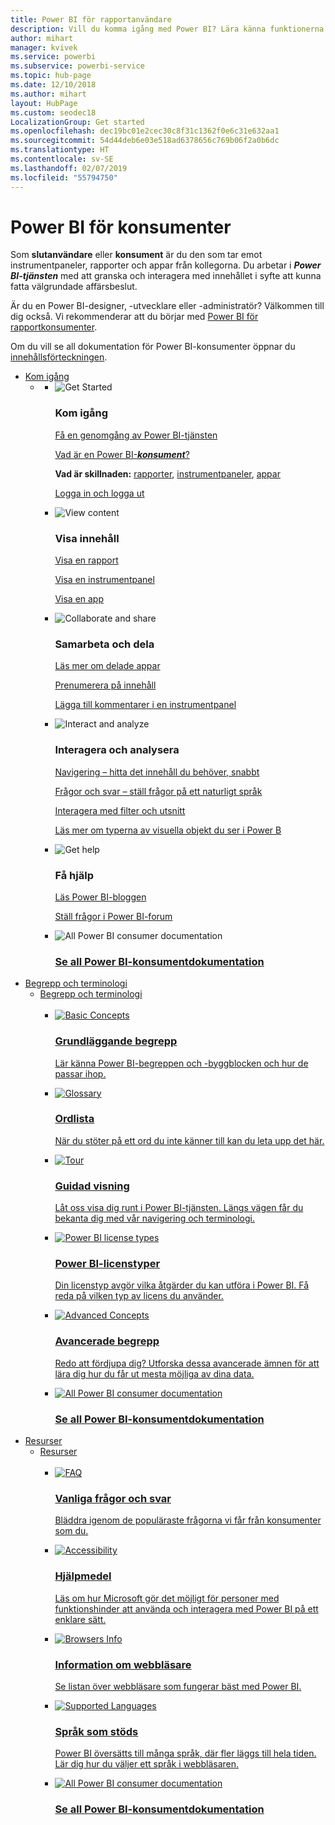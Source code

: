```yaml
---
title: Power BI för rapportanvändare
description: Vill du komma igång med Power BI? Lära känna funktionerna och egenskaperna i Power BI och se vad du kan göra med dem som Power BI-konsument eller slutanvändare.
author: mihart
manager: kvivek
ms.service: powerbi
ms.subservice: powerbi-service
ms.topic: hub-page
ms.date: 12/10/2018
ms.author: mihart
layout: HubPage
ms.custom: seodec18
LocalizationGroup: Get started
ms.openlocfilehash: dec19bc01e2cec30c8f31c1362f0e6c31e632aa1
ms.sourcegitcommit: 54d44deb6e03e518ad6378656c769b06f2a0b6dc
ms.translationtype: HT
ms.contentlocale: sv-SE
ms.lasthandoff: 02/07/2019
ms.locfileid: "55794750"
---
```

<div id="main" class="v2">
      <div class="container">
            <h1 class="">Power BI för konsumenter</h1>
            <p>Som <b>slutanvändare</b> eller <b>konsument</b> är du den som tar emot instrumentpaneler, rapporter och appar från kollegorna. Du arbetar i <b><i>Power BI-tjänsten</i></b> med att granska och interagera med innehållet i syfte att kunna fatta välgrundade affärsbeslut.</p>
            <p>Är du en Power BI-designer, -utvecklare eller -administratör? Välkommen till dig också. Vi rekommenderar att du börjar med <a href="../power-bi-creator-landing.md">Power BI för rapportkonsumenter</a>.</p>
            <p>Om du vill se all dokumentation för Power BI-konsumenter öppnar du <a href="end-user-consumer.md">innehållsförteckningen</a>.</p>
            <ul class="pivots">
            <li>
                <a href="#get-started" data-linktype="self-bookmark">Kom igång</a>
                <ul id="get-started" class="cardsF">
                    <li>
                        <a data-default="true" href="#getstarted" data-linktype="self-bookmark"></a>
                        <ul id="getstarted" class="cardsF">
                            <li>
                                <div class="cardSize">
                                    <div class="cardPadding">
                                        <div class="card">
                                            <div class="cardImageOuter">
                                                <div class="cardImage">
                                                    <img alt="Get Started" src="media/end-user-consumer/get-started.svg" data-linktype="relative-path">
                                                </div>
                                            </div>
                                            <div class="cardText">
                                                <h3>Kom igång</h3>
                                                <p><a href="/power-bi/service-get-started" data-linktype="absolute-path">Få en genomgång av Power BI-tjänsten</a></p>
                                                <p><a href="/power-bi/consumer/end-user-consumer" data-linktype="absolute-path">Vad är en Power BI-<b><i>konsument</i></b>?</a></p>
                                                <p><b>Vad är skillnaden:</b> <a href="/power-bi/consumer/end-user-reports" data-linktype="absolute-path">rapporter</a>, <a href="/power-bi/consumer/end-user-dashboards" data-linktype="absolute-path">instrumentpaneler</a>, <a href="/power-bi/consumer/end-user-apps" data-linktype="absolute-path">appar</a></p>
                                                <p><a href="/power-bi/consumer/end-user-sign-in" data-linktype="absolute-path">Logga in och logga ut</a></p>
                                            </div>
                                        </div>
                                    </div>
                                </div>
                            </li>
                            <li>
                                <div class="cardSize">
                                    <div class="cardPadding">
                                        <div class="card">
                                            <div class="cardImageOuter">
                                                <div class="cardImage">
                                                    <img alt="View content" src="media/end-user-consumer/view-content.svg" data-linktype="relative-path">
                                                </div>
                                            </div>
                                            <div class="cardText">
                                                <h3>Visa innehåll</h3>
                                                <p><a href="/power-bi/consumer/end-user-report-open" data-linktype="absolute-path">Visa en rapport</a></p>
                                                <p><a href="/power-bi/consumer/end-user-dashboard-open" data-linktype="absolute-path">Visa en instrumentpanel</a></p>
                                                <p><a href="/power-bi/consumer/end-user-app-view" data-linktype="absolute-path">Visa en app</a></p>
                                                <!-- <p><a href="" data-linktype="absolute-path">Is my content up-to-date?</a></p> -->
                                            </div>
                                        </div>
                                    </div>
                                </div>
                            </li>
                            <li>
                                <div class="cardSize">
                                    <div class="cardPadding">
                                        <div class="card">
                                            <div class="cardImageOuter">
                                                <div class="cardImage">
                                                    <img alt="Collaborate and share" src="media/end-user-consumer/collaborate-share.svg" data-linktype="relative-path">
                                                </div>
                                            </div>
                                            <div class="cardText">
                                                <h3>Samarbeta och dela</h3>
                                                <p><a href="/power-bi/consumer/end-user-apps" data-linktype="absolute-path">Läs mer om delade appar</a></p>
                                                <p><a href="/power-bi/consumer/end-user-subscribe" data-linktype="absolute-path">Prenumerera på innehåll</a></p>
                                                <p><a href="/power-bi/consumer/end-user-comment" data-linktype="absolute-path">Lägga till kommentarer i en instrumentpanel</a></p>
                                            </div>
                                        </div>
                                    </div>
                                </div>
                            </li>
                            <li>
                                <div class="cardSize">
                                    <div class="cardPadding">
                                        <div class="card">
                                            <div class="cardImageOuter">
                                                <div class="cardImage">
                                                    <img alt="Interact and analyze" src="media/end-user-consumer/interact-analyze.svg" data-linktype="relative-path">
                                                </div>
                                            </div>
                                            <div class="cardText">
                                                <h3>Interagera och analysera</h3>
                                                <p><a href="/power-bi/consumer/end-user-experience" data-linktype="absolute-path">Navigering – hitta det innehåll du behöver, snabbt</a></p>
                                                <p><a href="/power-bi/consumer/end-user-q-and-a" data-linktype="absolute-path">Frågor och svar – ställ frågor på ett naturligt språk</a></p>
                                                <p><a href="/power-bi/consumer/end-user-report-filter" data-linktype="absolute-path">Interagera med filter och utsnitt</a></p>
                                                <p><a href="/power-bi/consumer/end-user-visual-type" data-linktype="absolute-path">Läs mer om typerna av visuella objekt du ser i Power B</a></p>
                                            </div>
                                        </div>
                                    </div>
                                </div>
                            </li>
                            <li>
                                <div class="cardSize">
                                    <div class="cardPadding">
                                        <div class="card">
                                            <div class="cardImageOuter">
                                                <div class="cardImage">
                                                    <img alt="Get help" src="media/end-user-consumer/get-help.svg" data-linktype="relative-path">
                                                </div>
                                            </div>
                                            <div class="cardText">
                                                <h3>Få hjälp</h3>
                                            <!--    <p><a href="/power-bi/guided-learning/index" data-linktype="absolute-path">Microsoft LEARN self-paced training</a></p>
                                               --> <p><a href="https://powerbi.microsoft.com/blog/" data-linktype="absolute-path">Läs Power BI-bloggen</a></p>
                                                <p><a href="http://community.powerbi.com/" data-linktype="absolute-path">Ställ frågor i Power BI-forum</a></p>
                                            </div>
                                        </div>
                                    </div>
                                </div>
                            </li>
                            <li>
                                <div class="cardSize">
                                    <div class="cardPadding">
                                        <div class="card">
                                            <div class="cardImageOuter">
                                                <div class="cardImage">
                                                    <img alt="All Power BI consumer documentation" src="media/end-user-consumer/interact-analyze.svg" data-linktype="relative-path">
                                                </div>
                                            </div>
                                            <div class="cardText">
                                                <a href="end-user-consumer.md" data-linktype="absolute-path">
                                                <h3>Se all Power BI-konsumentdokumentation</h3></a>
                                            </div>
                                        </div>
                                    </div>
                                </div>
                            </li>
                        </ul>
                    </li>
                </ul>
            </li>
            <li>
                <a href="#concepts-terminology" data-linktype="self-bookmark"> Begrepp och terminologi</a>
                <ul id="concepts-terminology">
                    <li>
                        <a href="#conceptsterminology" data-linktype="self-bookmark"> Begrepp och terminologi</a>
                        <ul id="conceptsterminology" class="cardsC">
                            <br>
                            <li>
                                <a href="/power-bi/consumer/End-user-basic-concepts" data-linktype="absolute-path">
                                    <div class="cardSize">
                                        <div class="cardPadding">
                                            <div class="card">
                                                <div class="cardImageOuter">
                                                    <div class="cardImage bgdAccent1">
                                                        <img src="media/end-user-consumer/basic-concepts.svg" alt="Basic Concepts" data-linktype="relative-path">
                                                    </div>
                                                </div>
                                                <div class="cardText">
                                                    <h3>Grundläggande begrepp</h3>
                                                    <p>Lär känna Power BI-begreppen och -byggblocken och hur de passar ihop.</p>
                                                </div>
                                            </div>
                                        </div>
                                    </div>
                                </a>
                            </li>
                            <li>
                                <a href="/power-bi/consumer/End-user-glossary" data-linktype="absolute-path">
                                    <div class="cardSize">
                                        <div class="cardPadding">
                                            <div class="card">
                                                <div class="cardImageOuter">
                                                    <div class="cardImage bgdAccent1">
                                                        <img src="media/end-user-consumer/glossary.svg" alt="Glossary" data-linktype="relative-path">
                                                    </div>
                                                </div>
                                                <div class="cardText">
                                                    <h3>Ordlista</h3>
                                                    <p>När du stöter på ett ord du inte känner till kan du leta upp det här.</p>
                                                </div>
                                            </div>
                                        </div>
                                    </div>
                                </a>
                            </li>
                            <li>
                                <a href="/power-bi/consumer/end-user-experience" data-linktype="absolute-path">
                                    <div class="cardSize">
                                        <div class="cardPadding">
                                            <div class="card">
                                                <div class="cardImageOuter">
                                                    <div class="cardImage bgdAccent1">
                                                        <img src="media/end-user-consumer/tour.svg" alt="Tour" data-linktype="relative-path">
                                                    </div>
                                                </div>
                                                <div class="cardText">
                                                    <h3>Guidad visning</h3>
                                                    <p>Låt oss visa dig runt i Power BI-tjänsten. Längs vägen får du bekanta dig med vår navigering och terminologi.</p>
                                                </div>
                                            </div>
                                        </div>
                                    </div>
                                </a>
                            </li>
                            <li>
                                <a href="/power-bi/service-admin-licensing-organization" data-linktype="absolute-path">
                                    <div class="cardSize">
                                        <div class="cardPadding">
                                            <div class="card">
                                                <div class="cardImageOuter">
                                                    <div class="cardImage bgdAccent1">
                                                        <img src="media/end-user-consumer/power-bi-license-types.svg" alt="Power BI license types" data-linktype="relative-path">
                                                    </div>
                                                </div>
                                                <div class="cardText">
                                                    <h3>Power BI-licenstyper</h3>
                                                    <p>Din licenstyp avgör vilka åtgärder du kan utföra i Power BI. Få reda på vilken typ av licens du använder.</p>
                                                </div>
                                            </div>
                                        </div>
                                    </div>
                                </a>
                            </li>
                            <li>
                                <a href="/power-bi/service-admin-licensing-organization" data-linktype="absolute-path">
                                    <div class="cardSize">
                                        <div class="cardPadding">
                                            <div class="card">
                                                <div class="cardImageOuter">
                                                    <div class="cardImage bgdAccent1">
                                                        <img src="media/end-user-consumer/advanced-concepts.svg" alt="Advanced Concepts" data-linktype="relative-path">
                                                    </div>
                                                </div>
                                                <div class="cardText">
                                                    <h3>Avancerade begrepp</h3>
                                                    <p>Redo att fördjupa dig? Utforska dessa avancerade ämnen för att lära dig hur du får ut mesta möjliga av dina data. </p>
                                                </div>
                                            </div>
                                        </div>
                                    </div>
                                </a>
                            </li>
                            <li>
                                <a href="end-user-consumer.md" data-linktype="absolute-path">
                                    <div class="cardSize">
                                        <div class="cardPadding">
                                            <div class="card">
                                                <div class="cardImageOuter">
                                                    <div class="cardImage bgdAccent1">
                                                        <img src="" alt="All Power BI consumer documentation" data-linktype="relative-path">
                                                    </div>
                                                </div>
                                                <div class="cardText">
                                                    <h3>Se all Power BI-konsumentdokumentation</h3>
                                                </div>
                                            </div>
                                        </div>
                                    </div>
                                </a>
                            </li>
                        </ul>
                    </li>
                </ul>
            </li>
            <li>
                <a href="#resources" data-linktype="self-bookmark">Resurser</a>
                <ul id="resources">
                    <li>
                        <a href="#resources" data-linktype="self-bookmark">Resurser</a>
                        <ul id="resources" class="cardsC">
                            <br>
                            <li>
                                <a href="/power-bi/consumer/end-user-faq" data-linktype="absolute-path">
                                    <div class="cardSize">
                                        <div class="cardPadding">
                                            <div class="card">
                                                <div class="cardImageOuter">
                                                    <div class="cardImage bgdAccent1">
                                                        <img src="media/end-user-consumer/faq.svg" alt="FAQ" data-linktype="relative-path">
                                                    </div>
                                                </div>
                                                <div class="cardText">
                                                    <h3>Vanliga frågor och svar</h3>
                                                    <p>Bläddra igenom de populäraste frågorna vi får från konsumenter som du.</p>
                                                </div>
                                            </div>
                                        </div>
                                    </div>
                                </a>
                            </li>
                            <li>
                                <a href="/power-bi/desktop-accessibility" data-linktype="absolute-path">
                                    <div class="cardSize">
                                        <div class="cardPadding">
                                            <div class="card">
                                                <div class="cardImageOuter">
                                                    <div class="cardImage bgdAccent1">
                                                        <img src="media/end-user-consumer/accessibility.svg" alt="Accessibility" data-linktype="relative-path">
                                                    </div>
                                                </div>
                                                <div class="cardText">
                                                    <h3>Hjälpmedel</h3>
                                                    <p>Läs om hur Microsoft gör det möjligt för personer med funktionshinder att använda och interagera med Power BI på ett enklare sätt. </p>
                                                </div>
                                            </div>
                                        </div>
                                    </div>
                                </a>
                            </li>                            
                            <li>
                                <a href="/power-bi/consumer/end-user-browsers" data-linktype="absolute-path">
                                    <div class="cardSize">
                                        <div class="cardPadding">
                                            <div class="card">
                                                <div class="cardImageOuter">
                                                    <div class="cardImage bgdAccent1">
                                                        <img src="media/end-user-consumer/browser-info.svg" alt="Browsers Info" data-linktype="relative-path">
                                                    </div>
                                                </div>
                                                <div class="cardText">
                                                    <h3>Information om webbläsare</h3>
                                                    <p>Se listan över webbläsare som fungerar bäst med Power BI. </p>
                                                </div>
                                            </div>
                                        </div>
                                    </div>
                                </a>
                            </li>
                            <li>
                                <a href="/power-bi/supported-languages-countries-regions" data-linktype="absolute-path">
                                    <div class="cardSize">
                                        <div class="cardPadding">
                                            <div class="card">
                                                <div class="cardImageOuter">
                                                    <div class="cardImage bgdAccent1">
                                                        <img src="media/end-user-consumer/supported-languages.svg" alt="Supported Languages" data-linktype="relative-path">
                                                    </div>
                                                </div>
                                                <div class="cardText">
                                                    <h3>Språk som stöds</h3>
                                                    <p>Power BI översätts till många språk, där fler läggs till hela tiden. Lär dig hur du väljer ett språk i webbläsaren. </p>
                                                </div>
                                            </div>
                                        </div>
                                    </div>
                                </a>
                            </li>
                            <li>
                                <a href="end-user-consumer.md" data-linktype="absolute-path">
                                    <div class="cardSize">
                                        <div class="cardPadding">
                                            <div class="card">
                                                <div class="cardImageOuter">
                                                    <div class="cardImage bgdAccent1">
                                                        <img src="" alt="All Power BI consumer documentation" data-linktype="relative-path">
                                                    </div>
                                                </div>
                                                <div class="cardText">
                                                    <h3>Se all Power BI-konsumentdokumentation</h3>
                                                </div>
                                            </div>
                                        </div>
                                    </div>
                                </a>
                            </li>
                        </ul>
                    </li>
                </ul>
            </li>
            </ul> 
      </div>
</div>
